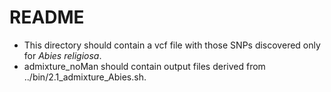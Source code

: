 # README
- This directory should contain a vcf file with those SNPs discovered only for *Abies religiosa*.
- admixture_noMan should contain output files derived from ../bin/2.1_admixture_Abies.sh.

 
